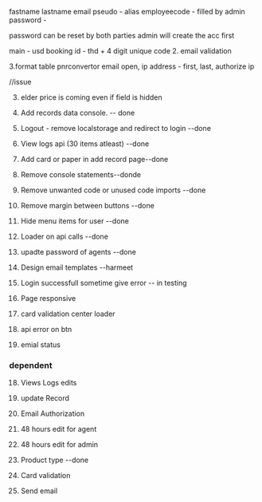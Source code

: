 fastname lastname email pseudo - alias employeecode - filled by admin password -

password can be reset by both parties admin will create the acc first

main - usd booking id - thd + 4 digit unique code 2. email validation

3.format table pnrconvertor email open, ip address - first, last, authorize ip

//issue

3. elder price is coming even if field is hidden

4. Add records data console. -- done
5. Logout - remove localstorage and redirect to login --done
6. View logs api (30 items atleast) --done
7. Add card or paper in add record page--done
8. Remove console statements--donde
9. Remove unwanted code or unused code imports --done
10. Remove margin between buttons --done
11. Hide menu items for user --done
12. Loader on api calls --done
13. upadte password of agents --done

14. Design email templates --harmeet

15. Login successfull sometime give error -- in testing
16. Page responsive
17. card validation center loader
18. api error on btn
19. emial status

### dependent

18. Views Logs edits
19. update Record

20. Email Authorization
21. 48 hours edit for agent
22. 48 hours edit for admin
23. Product type --done
24. Card validation
25. Send email
